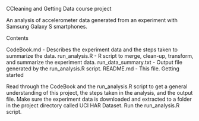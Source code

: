 CCleaning and Getting Data course project

An analysis of accelerometer data generated from an experiment with Samsung Galaxy S smartphones.

Contents

CodeBook.md - Describes the experiment data and the steps taken to summarize the data.
run_analysis.R - R script to merge, clean-up, transform, and summarize the experiment data.
run_data_summary.txt - Output file generated by the run_analysis.R script.
README.md - This file.
Getting started

Read through the CodeBook and the run_analysis.R script to get a general understanding of this project, the steps taken in the analysis, and the output file.
Make sure the experiment data is downloaded and extracted to a folder in the project directory called UCI HAR Dataset.
Run the run_analysis.R script.
